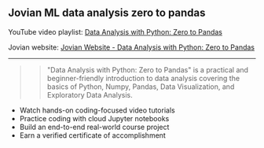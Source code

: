 ## Jovian ML data analysis zero to pandas

YouTube video playlist:  [Data Analysis with Python: Zero to Pandas](https://youtube.com/playlist?list=PLyMom0n-MBrpzC91Uo560S4VbsiLYtCwo)

Jovian website:  [Jovian Website - Data Analysis with Python: Zero to Pandas](https://jovian.ai/learn/data-analysis-with-python-zero-to-pandas)

---

>>"Data Analysis with Python: Zero to Pandas" is a practical and beginner-friendly introduction to data analysis covering the basics of Python, Numpy, Pandas, Data Visualization, and Exploratory Data Analysis.

* Watch hands-on coding-focused video tutorials
* Practice coding with cloud Jupyter notebooks
* Build an end-to-end real-world course project
* Earn a verified certificate of accomplishment